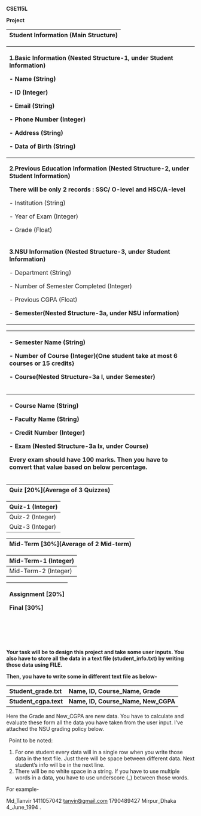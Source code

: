 **CSE115L**

**Project**

|**Student Information (Main Structure)**|
| :- |

|<p>**1.Basic Information (Nested Structure-1, under Student Information)**</p><p>- Name (String) </p><p>- ID (Integer)</p><p>- Email (String) </p><p>- Phone Number (Integer)</p><p>- Address (String)</p><p>- Data of Birth (String)</p>|
| :- |
|<p>**2.Previous Education Information (Nested Structure-2, under Student Information)**</p><p>**There will be only 2 records :  SSC/ O-level and HSC/A-level**</p><p>- Institution (String)</p><p>- Year of Exam (Integer)</p><p>- Grade (Float)</p>|
|<p>**3.NSU Information (Nested Structure-3, under Student Information)**</p><p>- Department (String)</p><p>- Number of Semester Completed (Integer)</p><p>- Previous CGPA (Float)</p><p>- **Semester(Nested Structure-3a, under NSU information)**</p>|

|<p>- Semester Name (String)</p><p>- Number of Course (Integer){One student take at most 6 courses or 15 credits} </p><p>- Course(**Nested Structure-3a** **I, under Semester)**</p>|
| :- |

|<p>- Course Name (String)</p><p>- Faculty Name (String)</p><p>- Credit Number (Integer)</p><p>- **Exam (Nested Structure-3a** **Ix, under Course)**</p><p>Every exam should have 100 marks. Then you have to convert that value based on below percentage.</p>|
| :- |

|Quiz [20%](Average of 3 Quizzes) |
| :- |

|Quiz-1 (Integer)|
| :- |
|Quiz-2 (Integer)|
|Quiz-3 (Integer)|

|Mid-Term [30%](Average of 2 Mid-term)|
| :- |

|Mid-Term-1 (Integer) |
| :- |
|Mid-Term-2 (Integer) |

|<p>Assignment [20%]</p><p>Final [30%]</p>|
| :- |

||
| :- |

||
| :- |

||
| :- |

||
| :- |


**Your task will be to design this project and take some user inputs. You also have to store all the data in a text file (student\_info.txt) by writing those data using FILE.** 

**Then, you have to write some in different text file as below-** 

|**Student\_grade.txt**|**Name, ID,  Course\_Name, Grade**|
| :- | :- |
|**Student\_cgpa.text**|**Name, ID, Course\_Name, New\_CGPA**|

Here the Grade and New\_CGPA are new data. You have to calculate and evaluate these form all the data you have taken from the user input. I’ve attached the NSU grading policy below. 



` `Point to be noted:

1. For one student every data will in a single row when you write those data in the text file. Just there will be space between     different data. Next student’s info will be in the next line. 
2. There will be no white space in a string. If you have to use multiple words in a data, you have to use underscore (\_) between those words. 

For example- 

Md\_Tanvir 1411057042 <tanvir@gmail.com> 1790489427 Mirpur\_Dhaka 4\_June\_1994 .



